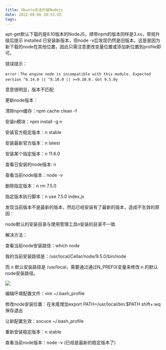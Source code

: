 ```yaml
---
title: Ubuntu无法升级Nodejs
date: 2022-08-06 20:52:03
tags:
---
```


<!-- more -->

apt-get默认下载的是8.10版本的NodeJS，顺带npm的版本同样是3.xx，常规升级后提示 installed 已安装新版本，但node -v后发现仍然是旧版本。这是是因为新下载的node在其他位置，因此只需注意更改变量位置或添加新位置到profile即可。

 

错误提示：

```
error：The engine node is incompatible with this module. Expected version ^6.14.0 || ^8.10.0 || >=9.10.0. Got 9.5.0y　
```

意思很明显，版本不匹配

 

更新node版本：

清除npm缓存：npm cache clean -f

安装n模块：npm install -g n

安装官方稳定版本：n stable

安装最新官方版本：n latest

安装某个指定版本：n 11.6.0

查看已安装的node版本: n

查看当前node版本：node -v

删除指定版本：n rm 7.5.0

指定版本执行脚本：n use 7.5.0 index.js

发现当前版本不是最新的版本，然后已经安装有了最新的版本，造成不生效的原因：

node默认的安装目录与使用管理工具n安装的目录不一致

解决方法：

查看当前node安装路径：which node

我的当前安装路径是：/usr/local/Cellar/node/9.5.0/bin/node

而 n 默认安装路径是 /usr/local，需要通过通过N_PREFIX变量来修改 n 的默认node安装路径。

![](https://raw.githubusercontent.com/YuanZhou314/PicRepo/main/imgs/20220806205242.png)

 

编辑环境配置文件：vim ~/.bash_profile

修改node安装位置：在末尾增加export PATH=/usr/local/bin:$PATH shift+:wq 保存退出

让新配置生效：socuce ~/.bash_profile

重新安装稳定版本：n stable

查看当前node版本：node -v (已经是最新的稳定版本了)
